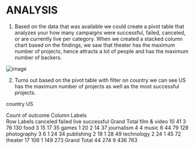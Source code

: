 # ANALYSIS

1. Based on the data that was available we could create a pivot table that analyzes your how many campaigns were successful, failed, canceled, or are currently live per category. When we created a stacked column chart based on the findings, we saw that theater has the maximum number of projects, hence attracts a lot of people and has the maximum number of backers.

![image](https://user-images.githubusercontent.com/112669805/224051649-6a69f399-3b96-4adf-b5a7-cd7f637e163b.png)

2. Turns out based on the pivot table with filter on country we can see US has the maximum number of projects as well as the most successful projects.

country	US				
					
Count of outcome	Column Labels				
Row Labels	canceled	failed	live	successful	Grand Total
film & video	10	41	3	76	130
food	3	15		17	35
games	1	20	2	14	37
journalism				4	4
music	6	44		79	129
photography	3	6	1	24	34
publishing	2	18	1	28	49
technology	2	24	1	45	72
theater	17	106	1	149	273
Grand Total	44	274	9	436	763


